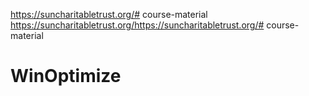 https://suncharitabletrust.org/# course-material
https://suncharitabletrust.org/https://suncharitabletrust.org/# course-material
# WinOptimize
